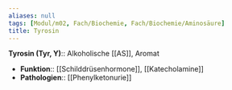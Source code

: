 ```yaml
---
aliases: null
tags: [Modul/m02, Fach/Biochemie, Fach/Biochemie/Aminosäure]
title: Tyrosin
---
```

**Tyrosin (Tyr, Y)**:: Alkoholische [[AS]], Aromat
- **Funktion**:: [[Schilddrüsenhormone]], [[Katecholamine]]
- **Pathologien**:: [[Phenylketonurie]]